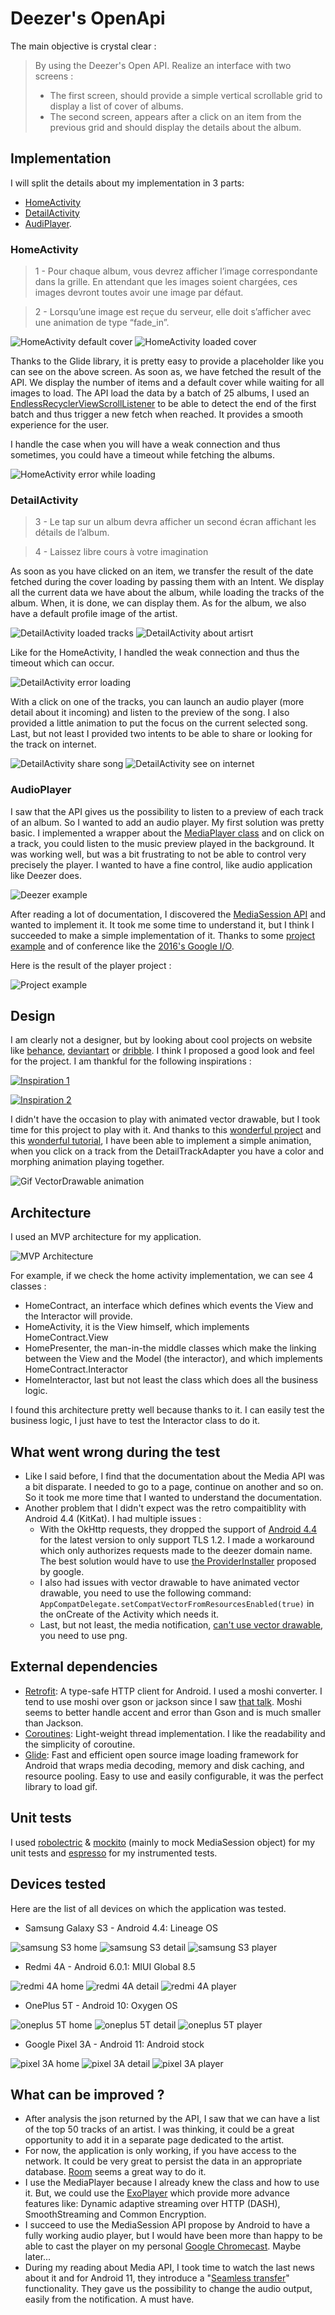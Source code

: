 # Deezer's OpenApi

The main objective is crystal clear :

> By using the Deezer's Open API. Realize an interface with two screens :
> - The first screen, should provide a simple vertical scrollable grid to display a list of cover of albums. 
> - The second screen, appears after a click on an item from the previous grid and should display the details about the album.


## Implementation

I will split the details about my implementation in 3 parts: 
- [HomeActivity](https://github.com/1ud0v1c/deezer-open-api#homeactivity)
- [DetailActivity](https://github.com/1ud0v1c/deezer-open-api#detailactivity) 
- [AudiPlayer](https://github.com/1ud0v1c/deezer-open-api#audioplayer).

### HomeActivity

> 1 - Pour chaque album, vous devrez afficher l’image correspondante dans la grille. En attendant que les images soient chargées, ces images devront toutes avoir une image par défaut.

> 2 - Lorsqu’une image est reçue du serveur, elle doit s’afficher avec une animation de type “fade_in”.

![HomeActivity default cover](https://github.com/1ud0v1c/deezer-open-api/raw/master/data/home/default_cover.jpg "")
![HomeActivity loaded cover](https://github.com/1ud0v1c/deezer-open-api/raw/master/data/home/loaded_cover.jpg "")

Thanks to the Glide library, it is pretty easy to provide a placeholder like you can see on the above screen. As soon as, we have fetched the result of the API.
We display the number of items and a default cover while waiting for all images to load. The API load the data by a batch of 25 albums, I used an [EndlessRecyclerViewScrollListener](https://guides.codepath.com/android/endless-scrolling-with-adapterviews-and-recyclerview) to be able to detect the end of the first batch and thus trigger a new fetch when reached. It provides a smooth experience for the user.

I handle the case when you will have a weak connection and thus sometimes, you could have a timeout while fetching the albums.

![HomeActivity error while loading](https://github.com/1ud0v1c/deezer-open-api/raw/master/data/home/fetching_error.jpg "")


### DetailActivity

> 3 - Le tap sur un album devra afficher un second écran affichant les détails de l’album.

> 4 - Laissez libre cours à votre imagination

As soon as you have clicked on an item, we transfer the result of the date fetched during the cover loading by passing them with an Intent. We display all the current data we have about the album, while 
loading the tracks of the album. When, it is done, we can display them. As for the album, we also have a default profile image of the artist.

![DetailActivity loaded tracks](https://github.com/1ud0v1c/deezer-open-api/raw/master/data//detail/track_loaded.jpg "")
![DetailActivity about artisrt](https://github.com/1ud0v1c/deezer-open-api/raw/master/data/detail/artist.jpg "")

Like for the HomeActivity, I handled the weak connection and thus the timeout which can occur.

![DetailActivity error loading](https://github.com/1ud0v1c/deezer-open-api/raw/master/data/detail/error.jpg "")

With a click on one of the tracks, you can launch an audio player (more detail about it incoming) and listen to the preview of the song. I also provided a little animation to put the focus on the current selected song. Last, but not least I provided two intents to be able to share or looking for the track on internet. 

![DetailActivity share song](https://github.com/1ud0v1c/deezer-open-api/raw/master/data/detail/share.jpg "")
![DetailActivity see on internet](https://github.com/1ud0v1c/deezer-open-api/raw/master/data/detail/see_on_web.jpg "")


### AudioPlayer

I saw that the API gives us the possibility to listen to a preview of each track of an album. So I wanted to add an audio player. My first solution was pretty basic.
I implemented a wrapper about the [MediaPlayer class](https://developer.android.com/reference/android/media/MediaPlayer) and on click on a track, you could listen 
to the music preview played in the background. It was working well, but was a bit frustrating to not be able to control very precisely the player. I wanted to have a 
fine control, like audio application like Deezer does.

![Deezer example](https://github.com/1ud0v1c/deezer-open-api/raw/master/data/player/deezer_player_example.jpg "")

After reading a lot of documentation, I discovered the [MediaSession API](https://developer.android.com/reference/android/media/session/MediaSession) and wanted to 
implement it. It took me some time to understand it, but I think I succeeded to make a simple implementation of it. Thanks to some [project example](https://github.com/android/uamp) and of conference like the [2016's Google I/O](https://www.youtube.com/watch?v=iIKxyDRjecU).

Here is the result of the player project :

![Project example](https://github.com/1ud0v1c/deezer-open-api/raw/master/data/player/project_player.jpg "")


## Design

I am clearly not a designer, but by looking about cool projects on website like [behance](https://www.behance.net/), [deviantart](https://www.deviantart.com/) 
or [dribble](https://dribbble.com/). I think I proposed a good look and feel for the project. I am thankful for the following inspirations :

[![Inspiration 1](data/design/inspiration_1.png)](https://www.behance.net/gallery/101826665/Music-App?tracking_source=search_projects_recommended%7Cmusic%20player)

[![Inspiration 2](data/design/inspiration_2.png)](https://www.behance.net/gallery/95865021/Music-Player-Mobile-App?tracking_source=search_projects_recommended%7Cmusic%20player)

I didn't have the occasion to play with animated vector drawable, but I took time for this project to play with it. And thanks to this [wonderful project](https://shapeshifter.design) and this [wonderful tutorial](https://sourcediving.com/android-recipes-the-easy-path-to-animated-icons-878bffcb0920), I have been able to 
implement a simple animation, when you click on a track from the DetailTrackAdapter you have a color and morphing animation playing together. 

![Gif VectorDrawable animation](data/design/detail_activity_animated_vector_drawable.gif)


## Architecture 

I used an MVP architecture for my application. 

![MVP Architecture](https://github.com/1ud0v1c/deezer-open-api/raw/master/data/architecture/mvp.png "")

For example, if we check the home activity implementation, we can see 4 classes :
- HomeContract, an interface which defines which events the View and the Interactor will provide. 
- HomeActivity, it is the View himself, which implements HomeContract.View
- HomePresenter, the man-in-the middle classes which make the linking between the View and the Model (the interactor), and which implements HomeContract.Interactor
- HomeInteractor, last but not least the class which does all the business logic.

I found this architecture pretty well because thanks to it. I can easily test the business logic, I just have to test the Interactor class to do it. 


## What went wrong during the test

- Like I said before, I find that the documentation about the Media API was a bit disparate. I needed to go to a page, continue on another and so on. So it took me more time that I wanted to understand 
the documentation.
- Another problem that I didn't expect was the retro compaitiblity with Android 4.4 (KitKat). I had multiple issues :
	- With the OkHttp requests, they dropped the support of [Android 4.4](https://medium.com/square-corner-blog/okhttp-3-13-requires-android-5-818bb78d07ce) for the 
latest version to only support TLS 1.2. I made a workaround which only authorizes requests made to the deezer domain name. The best solution would have to use [the 
ProviderInstaller](https://medium.com/tech-quizlet/working-with-tls-1-2-on-android-4-4-and-lower-f4f5205629a) proposed by google.
	- I also had issues with vector drawable to have animated vector drawable, you need to use the following command: ```AppCompatDelegate.setCompatVectorFromResourcesEnabled(true)``` in the onCreate of the Activity which needs it.
	- Last, but not least, the media notification, [can't use vector drawable](https://stackoverflow.com/questions/37333930/notification-throws-error-when-using-vector-drawables), you need to use png.


## External dependencies

- [Retrofit](https://github.com/square/retrofit): A type-safe HTTP client for Android. I used a moshi converter. I tend to use moshi over 
gson or jackson since I saw [that talk](https://www.youtube.com/watch?time_continue=2526&v=1PwdqkKDCSo&feature=emb_logo). Moshi seems to 
better handle accent and error than Gson and is much smaller than Jackson. 
- [Coroutines](https://kotlinlang.org/docs/reference/coroutines-overview.html): Light-weight thread implementation. I like the 
readability and the simplicity of coroutine.
- [Glide](https://github.com/bumptech/glide): Fast and efficient open source image loading framework for Android that wraps media 
decoding, memory and disk caching, and resource pooling. Easy to use and easily configurable, it was the perfect library to load gif.


## Unit tests

I used [robolectric](https://github.com/robolectric/robolectric) & [mockito](https://site.mockito.org/) (mainly to mock MediaSession object) for my unit tests 
and [espresso](https://developer.android.com/training/testing/espresso) for my instrumented tests.


## Devices tested 

Here are the list of all devices on which the application was tested.

- Samsung Galaxy S3 - Android 4.4: Lineage OS

![samsung S3 home](https://github.com/1ud0v1c/deezer-open-api/raw/master/data/s3/1.png)
![samsung S3 detail](https://github.com/1ud0v1c/deezer-open-api/raw/master/data/s3/2.png)
![samsung S3 player](https://github.com/1ud0v1c/deezer-open-api/raw/master/data/s3/3.png)

- Redmi 4A - Android 6.0.1: MIUI Global 8.5

![redmi 4A home](https://github.com/1ud0v1c/deezer-open-api/raw/master/data/redmi4A/1.png)
![redmi 4A detail](https://github.com/1ud0v1c/deezer-open-api/raw/master/data/redmi4A/2.png)
![redmi 4A player](https://github.com/1ud0v1c/deezer-open-api/raw/master/data/redmi4A/3.png)

- OnePlus 5T - Android 10: Oxygen OS

![oneplus 5T home](https://github.com/1ud0v1c/deezer-open-api/raw/master/data/op5T/1.jpg)
![oneplus 5T detail](https://github.com/1ud0v1c/deezer-open-api/raw/master/data/op5T/2.jpg)
![oneplus 5T player](https://github.com/1ud0v1c/deezer-open-api/raw/master/data/op5T/3.jpg)

- Google Pixel 3A - Android 11: Android stock

![pixel 3A home](https://github.com/1ud0v1c/deezer-open-api/raw/master/data/pixel3A/1.png)
![pixel 3A detail](https://github.com/1ud0v1c/deezer-open-api/raw/master/data/pixel3A/2.png)
![pixel 3A player](https://github.com/1ud0v1c/deezer-open-api/raw/master/data/pixel3A/3.png)


## What can be improved ?

- After analysis the json returned by the API, I saw that we can have a list of the top 50 tracks of an artist. I was thinking, it could be a great opportunity to add it in a separate page dedicated to the artist.
- For now, the application is only working, if you have access to the network. It could be very great to persist the data in an appropriate database. [Room](https://developer.android.com/topic/libraries/architecture/room) seems a great way to do it.
- I use the MediaPlayer because I already knew the class and how to use it. But, we could use the [ExoPlayer](https://developer.android.com/guide/topics/media/exoplayer) which provide more advance features like: Dynamic adaptive streaming over HTTP (DASH), SmoothStreaming and Common Encryption.
- I succeed to use the MediaSession API propose by Android to have a fully working audio player, but I would have been more than happy to be able to cast the player on my personal [Google Chromecast](https://store.google.com/product/chromecast_setup). Maybe later...
- During my reading about Media API, I took time to watch the last news about it and for Android 11, they introduce a "[Seamless transfer](https://youtu.be/fhii2K9o6ts?t=320)" functionality. They gave us the possibility to change the audio output, easily from the notification. A must have.
